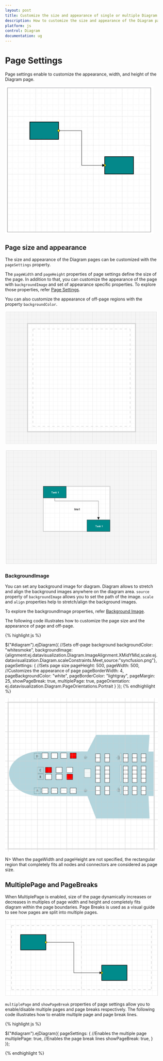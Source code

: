 ```yaml
---
layout: post
title: Customize the size and appearance of single or multiple Diagram pages
description: How to customize the size and appearance of the Diagram pages?
platform: js
control: Diagram
documentation: ug
---
```



# Page Settings 

Page settings enable to customize the appearance, width, and height of the Diagram page.

![](/js/Diagram/Page-Settings_images/Page-Settings_img1.png)

## Page size and appearance

The size and appearance of the Diagram pages can be customized with the `pageSettings` property. 

The `pageWidth` and `pageHeight` properties of page settings define the size of the page. In addition to that, you can customize the appearance of the page with `backgroundImage` and set of appearance specific properties.
To explore those properties, refer [Page Settings](/js/api/ejDiagram#members:pagesettings "Page Settings").

You can also customize the appearance of off-page regions with the property `backgroundColor`.

![](/js/Diagram/Page-Settings_images/Page-Settings_img2.png)

![](/js/Diagram/Page-Settings_images/Page-Settings_img3.png)

### BackgroundImage

You can set any background image for diagram. Diagram allows to stretch and align the background images anywhere on the diagram area. 
`source` property of `backgroundImage` allows you to set the path of the image. `scale` and `align` properties help to stretch/align the background images.
 
To explore the backgroundImage properties, refer [Background Image](/js/api/ejDiagram#members:backgroundimage "Background Image").


The following code illustrates how to customize the page size and the appearance of page and off-page.

{% highlight js %}

$("#diagram").ejDiagram({
	//Sets off-page background
	backgroundColor: "whitesmoke",
    backgroundImage: {alignment:ej.datavisualization.Diagram.ImageAlignment.XMidYMid,scale:ej.datavisualization.Diagram.scaleConstraints.Meet,source:"syncfusion.png"},
	pageSettings: {
		//Sets page size
		pageHeight: 500,
		pageWidth: 500,
		//Customizes the appearance of page
		pageBorderWidth: 4,
		pageBackgroundColor: "white",
		pageBorderColor: "lightgray",
		pageMargin: 25,
		showPageBreak: true,
		multiplePage: true,
		pageOrientation: ej.datavisualization.Diagram.PageOrientations.Portrait
	}
});
{% endhighlight %}

![](/js/Diagram/Page-Settings_images/Page-Settings_img5.png)

N> When the pageWidth and pageHeight are not specified, the rectangular region that completely fits all nodes and connectors are considered as page size.

## MultiplePage and PageBreaks

When MultiplePage is enabled, size of the page dynamically increases or decreases in multiples of page width and height and completely fits diagram within the page boundaries. Page Breaks is used as a visual guide to see how pages are split into multiple pages.

![](/js/Diagram/Page-Settings_images/Page-Settings_img4.png)

`multiplePage` and `showPageBreak` properties of page settings allow you to enable/disable multiple pages and page breaks respectively.
The following code illustrates how to enable multiple page and page break lines.

{% highlight js %}

$("#diagram").ejDiagram({
	pageSettings: {
		//Enables the multiple page
		multiplePage: true,
		//Enables the page break lines
		showPageBreak: true,
	}
});

{% endhighlight %}

